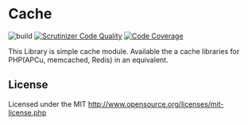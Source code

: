 # Cache
![build](https://github.com/webstream-framework/Cache/workflows/build/badge.svg)
[![Scrutinizer Code Quality](https://scrutinizer-ci.com/g/webstream-framework/Cache/badges/quality-score.png?b=master)](https://scrutinizer-ci.com/g/webstream-framework/Cache/?branch=master)
[![Code Coverage](https://scrutinizer-ci.com/g/webstream-framework/Cache/badges/coverage.png?b=master)](https://scrutinizer-ci.com/g/webstream-framework/Cache/?branch=master)

This Library is simple cache module. Available the a cache libraries for PHP(APCu, memcached, Redis) in an equivalent.

## License
Licensed under the MIT
http://www.opensource.org/licenses/mit-license.php
